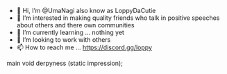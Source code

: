 - 👋 Hi, I’m @UmaNagi also know as LoppyDaCutie
- 👀 I’m interested in making quality friends who talk in positive speeches about others and there own communities
- 🌱 I’m currently learning ... nothing yet
- 💞️ I’m looking to work with others
- 📫 How to reach me ... https://discord.gg/loppy

<!---
UmaNagi/UmaNagi is a ✨ special ✨ repository because its `README.md` (this file) appears on your GitHub profile.
You can click the Preview link to take a look at your changes.
--->
main void derpyness
 (static impression);
